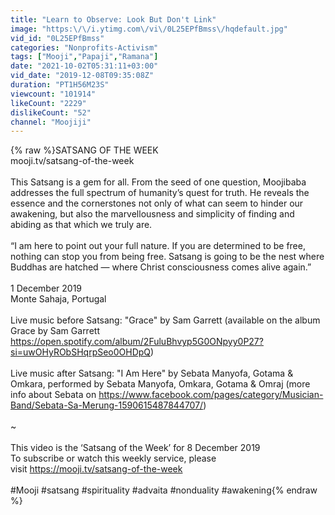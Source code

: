 ```yaml
---
title: "Learn to Observe: Look But Don't Link"
image: "https:\/\/i.ytimg.com\/vi\/0L25EPfBmss\/hqdefault.jpg"
vid_id: "0L25EPfBmss"
categories: "Nonprofits-Activism"
tags: ["Mooji","Papaji","Ramana"]
date: "2021-10-02T05:31:11+03:00"
vid_date: "2019-12-08T09:35:08Z"
duration: "PT1H56M23S"
viewcount: "101914"
likeCount: "2229"
dislikeCount: "52"
channel: "Moojiji"
---
```

{% raw %}SATSANG OF THE WEEK<br />mooji.tv/satsang-of-the-week<br /><br />This Satsang is a gem for all. From the seed of one question, Moojibaba addresses the full spectrum of humanity’s quest for truth. He reveals the essence and the cornerstones not only of what can seem to hinder our awakening, but also the marvellousness and simplicity of finding and abiding as that which we truly are.<br /><br />“I am here to point out your full nature. If you are determined to be free, nothing can stop you from being free. Satsang is going to be the nest where Buddhas are hatched — where Christ consciousness comes alive again.”<br /><br />1 December 2019<br />Monte Sahaja, Portugal<br /><br />Live music before Satsang: &quot;Grace&quot; by Sam Garrett (available on the album Grace by Sam Garrett <a rel="nofollow" target="blank" href="https://open.spotify.com/album/2FuluBhvyp5G0ONpyy0P27?si=uwOHyRObSHqrpSeo0OHDpQ)">https://open.spotify.com/album/2FuluBhvyp5G0ONpyy0P27?si=uwOHyRObSHqrpSeo0OHDpQ)</a><br /><br />Live music after Satsang: &quot;I Am Here&quot; by Sebata Manyofa, Gotama &amp; Omkara, performed by Sebata Manyofa, Omkara, Gotama &amp; Omraj (more info about Sebata on <a rel="nofollow" target="blank" href="https://www.facebook.com/pages/category/Musician-Band/Sebata-Sa-Merung-1590615487844707/)">https://www.facebook.com/pages/category/Musician-Band/Sebata-Sa-Merung-1590615487844707/)</a><br /><br />~<br /><br />This video is the ‘Satsang of the Week’ for 8 December 2019<br />To subscribe or watch this weekly service, please visit <a rel="nofollow" target="blank" href="https://mooji.tv/satsang-of-the-week">https://mooji.tv/satsang-of-the-week</a><br /><br />#Mooji #satsang #spirituality #advaita #nonduality #awakening{% endraw %}
